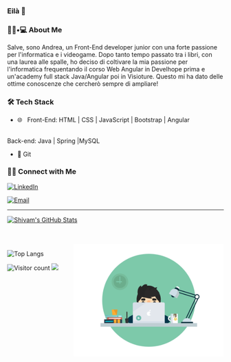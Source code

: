 ### Eilà 👋


<h3> 👨🏻•💻 About Me </h3>

Salve, sono Andrea, un Front-End developer junior con una forte passione per l'informatica e i videogame. Dopo tanto tempo passato tra i libri, con una laurea alle spalle, ho deciso di coltivare la mia passione per l'informatica frequentando il corso Web Angular in Develhope prima e un'academy full stack Java/Angular poi in Visioture. Questo mi ha dato delle ottime conoscenze che cercherò sempre di ampliare!

<h3>🛠 Tech Stack</h3>


- 🌐 &nbsp; Front-End: HTML | CSS | JavaScript | Bootstrap | Angular
<br>
Back-end: Java | Spring |MySQL

- 🔧 Git

<h3> 🤝🏻 Connect with Me </h3>


<p align="center">

<a href="https://www.linkedin.com/in/andrea-comparato-94537b230/"><img alt="LinkedIn" src="https://img.shields.io/badge/LinkedIn-Andrea%20Comparato-blue?style=flat-square&logo=linkedin"></a>

<a href="mailto:andreacomparato93@gmail.com"><img alt="Email" src="https://img.shields.io/badge/Email-andreacomparato93@gmail.com-blue?style=flat-square&logo=gmail"></a>

</p>

<hr>


[![Shivam's GitHub Stats](https://github-readme-stats.vercel.app/api?username=Andr1k93&show_icons=true)](https://github.com/https://github.com/Andr1k93)

<br/>

<br/>

<img src="https://github.com/nirala69/nirala69/blob/master/70804f7e25b11f29db904f2fa7b4cd9d.gif" width="350" align='right'>

![Top Langs](https://github-readme-stats.vercel.app/api/top-langs/?username=Andr1k93&show_icons=true)



![Visitor count](https://visitor-badge.laobi.icu/badge?page_id=andr1k93.andr1k93)   <img src="https://media.giphy.com/media/dxn6fRlTIShoeBr69N/giphy.gif" width="30">


